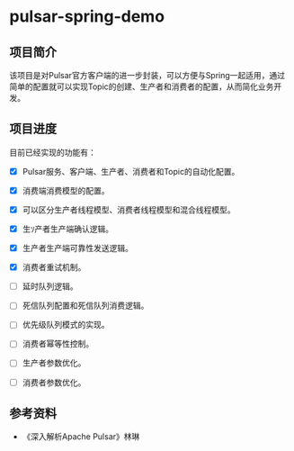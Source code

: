# pulsar-spring-demo

## 项目简介

该项目是对Pulsar官方客户端的进一步封装，可以方便与Spring一起适用，通过简单的配置就可以实现Topic的创建、生产者和消费者的配置，从而简化业务开发。

## 项目进度

目前已经实现的功能有：

- [x] Pulsar服务、客户端、生产者、消费者和Topic的自动化配置。

- [x] 消费端消费模型的配置。

- [x] 可以区分生产者线程模型、消费者线程模型和混合线程模型。

- [x] 生ｿ产者生产端确认逻辑。

- [x] 生产者生产端可靠性发送逻辑。

- [x] 消费者重试机制。

- [ ] 延时队列逻辑。

- [ ] 死信队列配置和死信队列消费逻辑。

- [ ] 优先级队列模式的实现。

- [ ] 消费者幂等性控制。

- [ ] 生产者参数优化。

- [ ] 消费者参数优化。

## 参考资料

* 《深入解析Apache Pulsar》林琳